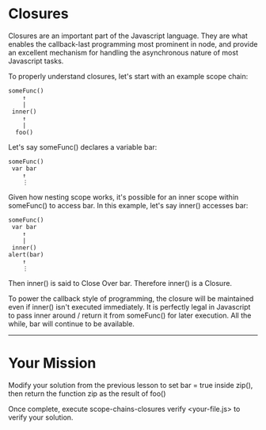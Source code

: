 # Closures

Closures are an important part of the Javascript language. They are what enables
the callback-last programming most prominent in node, and provide an excellent
mechanism for handling the asynchronous nature of most Javascript tasks.

To properly understand closures, let's start with an example scope chain:

    someFunc()
        ↑
        |
     inner()
        ↑
        |
      foo()

Let's say someFunc() declares a variable bar:

    someFunc()
     var bar
        ↑
        ⋮

Given how nesting scope works, it's possible for an inner scope within
someFunc() to access bar. In this example, let's say inner() accesses
bar:

    someFunc()
     var bar
        ↑
        |
     inner()
    alert(bar)
        ↑
        ⋮

Then inner() is said to Close Over bar. Therefore inner() is a Closure.

To power the callback style of programming, the closure will be maintained even
if inner() isn't executed immediately. It is perfectly legal in Javascript to
pass inner around / return it from someFunc() for later execution. All the
while, bar will continue to be available.

-------------------------------------------------------------------------------

# Your Mission

Modify your solution from the previous lesson to set bar = true inside zip(),
then return the function zip as the result of foo()

Once complete, execute scope-chains-closures verify <your-file.js> to verify your
solution.